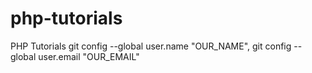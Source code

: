 # php-tutorials
PHP Tutorials
git config --global user.name "OUR_NAME", 
git config --global user.email "OUR_EMAIL"